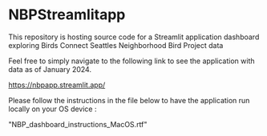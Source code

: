# NBPStreamlitapp
This repository is hosting source code for a Streamlit application dashboard exploring Birds Connect Seattles Neighborhood Bird Project data 

Feel free to simply navigate to the following link to see the application with data as of January 2024.

https://nbpapp.streamlit.app/



Please follow the instructions in the file below to have the application run locally on your OS device : 

"NBP_dashboard_instructions_MacOS.rtf"
